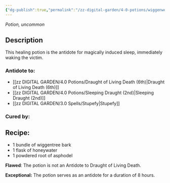 ```yaml
---
{"dg-publish":true,"permalink":"/zz-digital-garden/4-0-potions/wiggenweld-potion-3rd/"}
---
```


*Potion, uncommon* 

## Description

This healing potion is the antidote for magically induced sleep, immediately waking the victim. 

### Antidote to: 
- [[zz DIGITAL GARDEN/4.0 Potions/Draught of Living Death (6th)\|Draught of Living Death (6th)]]
- [[zz DIGITAL GARDEN/4.0 Potions/Sleeping Draught (2nd)\|Sleeping Draught (2nd)]]
- [[zz DIGITAL GARDEN/3.0 Spells/Stupefy\|Stupefy]]

### Cured by:


## Recipe:

* 1 bundle of wiggentree bark
* 1 flask of honeywater
* 1 powdered root of asphodel

**Flawed**:
The potion is not an Antidote to Draught of Living Death.

**Exceptional:** 
The potion serves as an antidote for a duration of 8
hours.